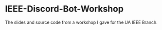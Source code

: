 # IEEE-Discord-Bot-Workshop
The slides and source code from a workshop I gave for the UA IEEE Branch.
